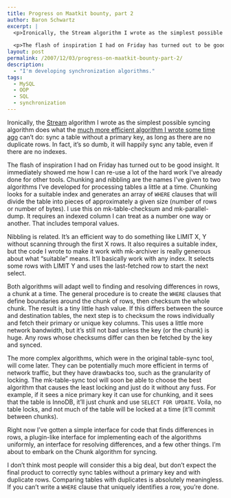 ```yaml
---
title: Progress on Maatkit bounty, part 2
author: Baron Schwartz
excerpt: |
  <p>Ironically, the Stream algorithm I wrote as the simplest possible syncing algorithm does what the much more efficient algorithm I wrote some time ago can't do: sync a table without a primary key, as long as there are no duplicate rows.  In fact, it's so dumb, it will happily sync any table, even if there are no indexes.</p>
  
  <p>The flash of inspiration I had on Friday has turned out to be good...</p>
layout: post
permalink: /2007/12/03/progress-on-maatkit-bounty-part-2/
description:
  - "I'm developing synchronization algorithms."
tags:
  - MySQL
  - OOP
  - SQL
  - synchronization
---
```

Ironically, the [Stream][1] algorithm I wrote as the simplest possible syncing algorithm does what the [much more efficient algorithm I wrote some time ago][2] can&#8217;t do: sync a table without a primary key, as long as there are no duplicate rows. In fact, it&#8217;s so dumb, it will happily sync any table, even if there are no indexes.

The flash of inspiration I had on Friday has turned out to be good insight. It immediately showed me how I can re-use a lot of the hard work I&#8217;ve already done for other tools. Chunking and nibbling are the names I&#8217;ve given to two algorithms I&#8217;ve developed for processing tables a little at a time. Chunking looks for a suitable index and generates an array of `WHERE` clauses that will divide the table into pieces of approximately a given size (number of rows or number of bytes). I use this on mk-table-checksum and mk-parallel-dump. It requires an indexed column I can treat as a number one way or another. That includes temporal values.

Nibbling is related. It&#8217;s an efficient way to do something like LIMIT X, Y without scanning through the first X rows. It also requires a suitable index, but the code I wrote to make it work with mk-archiver is really generous about what &#8220;suitable&#8221; means. It&#8217;ll basically work with any index. It selects some rows with LIMIT Y and uses the last-fetched row to start the next select.

Both algorithms will adapt well to finding and resolving differences in rows, a chunk at a time. The general procedure is to create the `WHERE` clauses that define boundaries around the chunk of rows, then checksum the whole chunk. The result is a tiny little hash value. If this differs between the source and destination tables, the next step is to checksum the rows individually and fetch their primary or unique key columns. This uses a little more network bandwidth, but it&#8217;s still not bad unless the key (or the chunk) is huge. Any rows whose checksums differ can then be fetched by the key and synced.

The more complex algorithms, which were in the original table-sync tool, will come later. They can be potentially much more efficient in terms of network traffic, but they have drawbacks too, such as the granularity of locking. The mk-table-sync tool will soon be able to choose the best algorithm that causes the least locking and just do it without any fuss. For example, if it sees a nice primary key it can use for chunking, and it sees that the table is InnoDB, it&#8217;ll just chunk and use `SELECT FOR UPDATE`. Voila, no table locks, and not much of the table will be locked at a time (it&#8217;ll commit between chunks).

Right now I&#8217;ve gotten a simple interface for code that finds differences in rows, a plugin-like interface for implementing each of the algorithms uniformly, an interface for resolving differences, and a few other things. I&#8217;m about to embark on the Chunk algorithm for syncing.

I don&#8217;t think most people will consider this a big deal, but don&#8217;t expect the final product to correctly sync tables without a primary key and with duplicate rows. Comparing tables with duplicates is absolutely meaningless. If you can&#8217;t write a `WHERE` clause that uniquely identifies a row, you&#8217;re done.

 [1]: http://www.xaprb.com/blog/2007/11/30/progress-on-maatkit-bounty/
 [2]: http://www.xaprb.com/blog/2007/03/05/an-algorithm-to-find-and-resolve-data-differences-between-mysql-tables/
